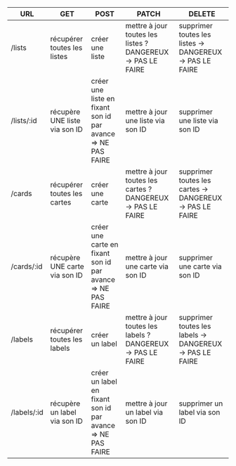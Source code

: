 | URL         | GET                           | POST                                                        | PATCH                                                       | DELETE                                                   |
| ----------- | ----------------------------- | ----------------------------------------------------------- | ----------------------------------------------------------- | -------------------------------------------------------- |
| /lists      | récupérer toutes les listes   | créer une liste                                             | mettre à jour toutes les listes ? DANGEREUX -> PAS LE FAIRE | supprimer toutes les listes -> DANGEREUX -> PAS LE FAIRE |
| /lists/:id  | récupère UNE liste via son ID | créer une liste en fixant son id par avance => NE PAS FAIRE | mettre à jour une liste via son ID                          | supprimer une liste via son ID                           |
| /cards      | récupérer toutes les cartes   | créer une carte                                             | mettre à jour toutes les cartes ? DANGEREUX -> PAS LE FAIRE | supprimer toutes les cartes -> DANGEREUX -> PAS LE FAIRE |
| /cards/:id  | récupère UNE carte via son ID | créer une carte en fixant son id par avance => NE PAS FAIRE | mettre à jour une carte via son ID                          | supprimer une carte via son ID                           |
| /labels     | récupérer toutes les labels   | créer un label                                              | mettre à jour toutes les labels ? DANGEREUX -> PAS LE FAIRE | supprimer toutes les labels -> DANGEREUX -> PAS LE FAIRE |
| /labels/:id | récupère un label via son ID  | créer un label en fixant son id par avance => NE PAS FAIRE  | mettre à jour un label via son ID                           | supprimer un label via son ID                            |
